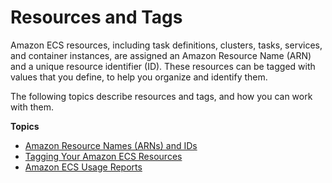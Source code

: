 # Resources and Tags<a name="ecs-resource-tagging"></a>

Amazon ECS resources, including task definitions, clusters, tasks, services, and container instances, are assigned an Amazon Resource Name \(ARN\) and a unique resource identifier \(ID\)\. These resources can be tagged with values that you define, to help you organize and identify them\.

The following topics describe resources and tags, and how you can work with them\.

**Topics**
+ [Amazon Resource Names \(ARNs\) and IDs](ecs-resource-ids.md)
+ [Tagging Your Amazon ECS Resources](ecs-using-tags.md)
+ [Amazon ECS Usage Reports](usage-reports.md)